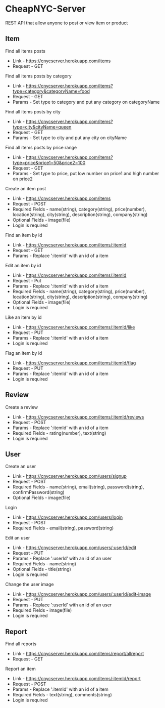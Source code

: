 # CheapNYC-Server

REST API that allow anyone to post or view item or product

## Item
Find all items posts
* Link - https://cnycserver.herokuapp.com/items
* Request - GET

Find all items posts by category
* Link - https://cnycserver.herokuapp.com/items?type=category&categoryName=food
* Request - GET
* Params - Set type to category and put any category on categoryName

Find all items posts by city
* Link - https://cnycserver.herokuapp.com/items?type=city&cityName=queen
* Request - GET
* Params - Set type to city and put any city on cityName

Find all items posts by price range
* Link - https://cnycserver.herokuapp.com/items?type=price&price1=50&price2=100
* Request - GET
* Params - Set type to price, put low number on price1 and high number on price2

Create an item post
* Link - https://cnycserver.herokuapp.com/items
* Request - POST
* Required Fields - name(string), category(string), price(number), location(string), city(string), description(string), company(string)
* Optional Fields - image(file)
* Login is required

Find an item by id
* Link - https://cnycserver.herokuapp.com/items/:itemId
* Request - GET
* Params - Replace ':itemId' with an id of a item

Edit an item by id
* Link - https://cnycserver.herokuapp.com/items/:itemId
* Request - Put
* Params - Replace ':itemId' with an id of a item
* Required Fields - name(string), category(string), price(number), location(string), city(string), description(string), company(string)
* Optional Fields - image(file)
* Login is required

Like an item by id
* Link - https://cnycserver.herokuapp.com/items/:itemId/like
* Request - PUT
* Params - Replace ':itemId' with an id of a item
* Login is required

Flag an item by id
* Link - https://cnycserver.herokuapp.com/items/:itemId/flag
* Request - PUT
* Params - Replace ':itemId' with an id of a item
* Login is required

## Review
Create a review
* Link - https://cnycserver.herokuapp.com/items/:itemId/reviews
* Request - POST
* Params - Replace ':itemId' with an id of a item
* Required Fields - rating(number), text(string)
* Login is required

## User
Create an user
* Link - https://cnycserver.herokuapp.com/users/signup
* Request - POST
* Required Fields - name(string), email(string), password(string), confirmPassword(string)
* Optional Fields - image(file)

Login
* Link - https://cnycserver.herokuapp.com/users/login
* Request - POST
* Required Fields - email(string), password(string)

Edit an user
* Link - https://cnycserver.herokuapp.com/users/:userId/edit
* Request - PUT
* Params - Replace ':userId' with an id of an user
* Required Fields - name(string)
* Optional Fields - title(string)
* Login is required

Change the user image
* Link - https://cnycserver.herokuapp.com/users/:userId/edit-image
* Request - PUT
* Params - Replace ':userId' with an id of an user
* Required Fields - image(file)
* Login is required

## Report
Find all reports
* Link - https://cnycserver.herokuapp.com/items/report/allreport
* Request - GET

Report an item
* Link - https://cnycserver.herokuapp.com/items/:itemId/report
* Request - POST
* Params - Replace ':itemId' with an id of a item
* Required Fields - text(string), comments(string)
* Login is required
